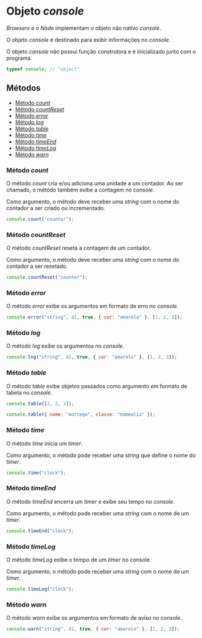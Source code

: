# Objeto _console_

_Browsers_ e o _Node_ implementam o objeto não nativo _console_.

O objeto _console_ é destinado para exibir informações no _console_.

O objeto _console_ não possui função construtora e é inicializado junto com o programa.

```javascript
typeof console; // "object"
```

## Métodos

- [Método _count_](#método-count)
- [Método _countReset_](#método-countreset)
- [Método _error_](#método-error)
- [Método _log_](#método-log)
- [Método _table_](#método-table)
- [Método _time_](#método-time)
- [Método _timeEnd_](#método-timeend)
- [Método _timeLog_](#método-timelog)
- [Método _warn_](#método-warn)

### Método _count_

O método _count_ cria e/ou adiciona uma unidade a um contador. Ao ser chamado, o método também exibe a contagem no _console_.

Como argumento, o método deve receber uma _string_ com o nome do contador a ser criado ou incrementado.

```javascript
console.count("counter");
```

### Método _countReset_

O método _countReset_ reseta a contagem de um contador.

Como argumento, o método deve receber uma _string_ com o nome do contador a ser resetado.

```javascript
console.countReset("counter");
```

### Método _error_

O método _error_ exibe os argumentos em formato de erro no _console_.

```javascript
console.error("string", 41, true, { cor: "amarelo" }, [1, 2, 3]);
```

### Método _log_

O método _log_ exibe os argumentos no _console_.

```javascript
console.log("string", 41, true, { cor: "amarelo" }, [1, 2, 3]);
```

### Método _table_

O método _table_ exibe objetos passados como argumento em formato de tabela no _console_.

```javascript
console.table([1, 2, 3]);

console.table({ nome: "morcego", classe: "mammalia" });
```

### Método _time_

O método _time_ inicia um _timer_.

Como argumento, o método pode receber uma _string_ que define o nome do _timer_.

```javascript
console.time("clock");
```

### Método _timeEnd_

O método _timeEnd_ encerra um _timer_ e exibe seu tempo no _console_.

Como argumento, o método pode receber uma _string_ com o nome de um _timer_.

```javascript
console.timeEnd("clock");
```

### Método _timeLog_

O método _timeLog_ exibe o tempo de um _timer_ no console.

Como argumento, o método pode receber uma _string_ com o nome de um _timer_.

```javascript
console.timeLog("clock");
```

### Método _warn_

O método _warn_ exibe os argumentos em formato de aviso no _console_.

```javascript
console.warn("string", 41, true, { cor: "amarelo" }, [1, 2, 3]);
```
